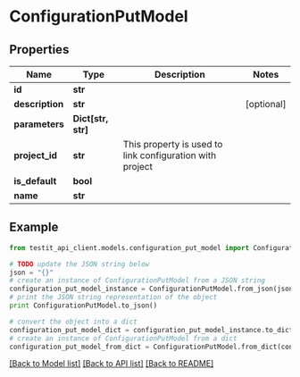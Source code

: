 # ConfigurationPutModel


## Properties
Name | Type | Description | Notes
------------ | ------------- | ------------- | -------------
**id** | **str** |  | 
**description** | **str** |  | [optional] 
**parameters** | **Dict[str, str]** |  | 
**project_id** | **str** | This property is used to link configuration with project | 
**is_default** | **bool** |  | 
**name** | **str** |  | 

## Example

```python
from testit_api_client.models.configuration_put_model import ConfigurationPutModel

# TODO update the JSON string below
json = "{}"
# create an instance of ConfigurationPutModel from a JSON string
configuration_put_model_instance = ConfigurationPutModel.from_json(json)
# print the JSON string representation of the object
print ConfigurationPutModel.to_json()

# convert the object into a dict
configuration_put_model_dict = configuration_put_model_instance.to_dict()
# create an instance of ConfigurationPutModel from a dict
configuration_put_model_from_dict = ConfigurationPutModel.from_dict(configuration_put_model_dict)
```
[[Back to Model list]](../README.md#documentation-for-models) [[Back to API list]](../README.md#documentation-for-api-endpoints) [[Back to README]](../README.md)



